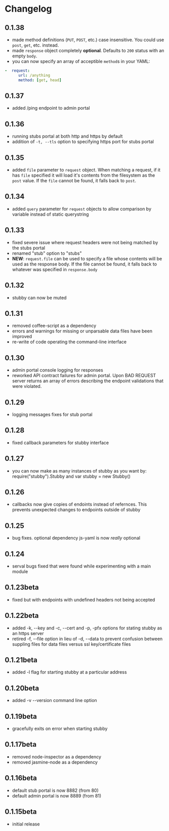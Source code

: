 # Changelog

## 0.1.38

* made method definitions (`PUT`, `POST`, etc.) case insensitive. You could use `post`, `get`, etc. instead.
* made `response` object completely **optional**. Defaults to `200` status with an empty `body`.
* you can now specify an array of acceptible `method`s in your YAML:

```yaml
-  request:
      url: /anything
      method: [get, head]
```


## 0.1.37

* added /ping endpoint to admin portal

## 0.1.36

* running stubs portal at both http and https by default
* addition of `-t, --tls` option to specifying https port for stubs portal

## 0.1.35

* added `file` parameter to `request` object. When matching a request, if it has `file` specified it will load it's contents from the filesystem as the `post` value. If the `file` cannot be found, it falls back to `post`.

## 0.1.34

* added `query` parameter for `request` objects to allow comparison by variable instead of static querystring

## 0.1.33

* fixed severe issue where request headers were not being matched by the stubs portal
* renamed "stub" option to "stubs"
* __NEW__: `request.file` can be used to specify a file whose contents will be used as the response body. If the file cannot be found, it falls back to whatever was specified in `response.body`

## 0.1.32

* stubby can now be muted

## 0.1.31

* removed coffee-script as a dependency
* errors and warnings for missing or unparsable data files have been improved
* re-write of code operating the command-line interface

## 0.1.30

* admin portal console logging for responses
* reworked API contract failures for admin portal. Upon BAD REQUEST server returns an array of errors describing the endpoint validations that were violated.

## 0.1.29

* logging messages fixes for stub portal

## 0.1.28

* fixed callback parameters for stubby interface

## 0.1.27

* you can now make as many instances of stubby as you want by: require("stubby").Stubby and var stubby = new Stubby()

## 0.1.26

* callbacks now give copies of endoints instead of refernces. This prevents unexpected changes to endpoints outside of stubby

## 0.1.25

* bug fixes. optional dependency js-yaml is now *really* optional

## 0.1.24

* serval bugs fixed that were found while experimenting with a main module

## 0.1.23beta

* fixed but with endpoints with undefined headers not being accepted 

## 0.1.22beta

* added -k, --key and -c, --cert and -p, -pfx options for stating stubby as an https server
* retired -f, --file option in lieu of -d, --data to prevent confusion between suppling files for data files versus ssl key/certificate files


## 0.1.21beta

* added -l flag for starting stubby at a particular address

## 0.1.20beta

* added -v --version command line option

## 0.1.19beta

* gracefully exits on error when starting stubby

## 0.1.17beta

* removed node-inspector as a dependency
* removed jasmine-node as a dependency

## 0.1.16beta

* default stub portal is now 8882 (from 80)
* default admin portal is now 8889 (from 81)

## 0.1.15beta

* initial release
